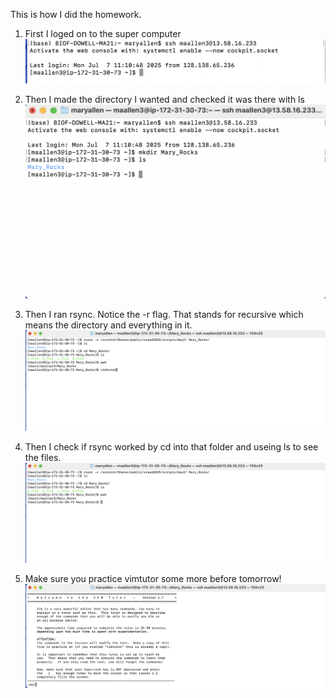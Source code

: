 
This is how I did the homework.


1. First I loged on to the super computer
![alt text](https://github.com/Dowell-Lab/srworkshop/blob/main/day02/images/logontosupercomputer.png "loging on to the super computer")

2. Then I made the directory I wanted and checked it was there with ls
![alt text](https://github.com/Dowell-Lab/srworkshop/blob/main/day02/images/mkdirmaryrocks.png "mkdir maryrocks")

3. Then I ran rsync. Notice the -r flag. That stands for recursive which means the directory and everything in it. 
![alt text](https://github.com/Dowell-Lab/srworkshop/blob/main/day02/images/rsyncandvimtutor.png "running rsync")

4. Then I check if rsync worked by cd into that folder and useing ls to see the files. 
![alt text](https://github.com/Dowell-Lab/srworkshop/blob/main/day02/images/didrsyncwork.png "Did rsync work")

5. Make sure you practice vimtutor some more before tomorrow!
![alt text](https://github.com/Dowell-Lab/srworkshop/blob/main/day02/images/vimtutorscreenshot.png "vimtutor screen shot")



